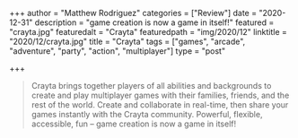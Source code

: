 +++
author = "Matthew Rodriguez"
categories = ["Review"]
date = "2020-12-31"
description = "game creation is now a game in itself!"
featured = "crayta.jpg"
featuredalt = "Crayta"
featuredpath = "img/2020/12"
linktitle = "2020/12/crayta.jpg"
title = "Crayta"
tags = ["games", "arcade", "adventure", "party", "action", "multiplayer"]
type = "post"

+++

> Crayta brings together players of all abilities and backgrounds to create and play multiplayer games with their families, friends, and the rest of the world. Create and collaborate in real-time, then share your games instantly with the Crayta community. Powerful, flexible, accessible, fun – game creation is now a game in itself!
